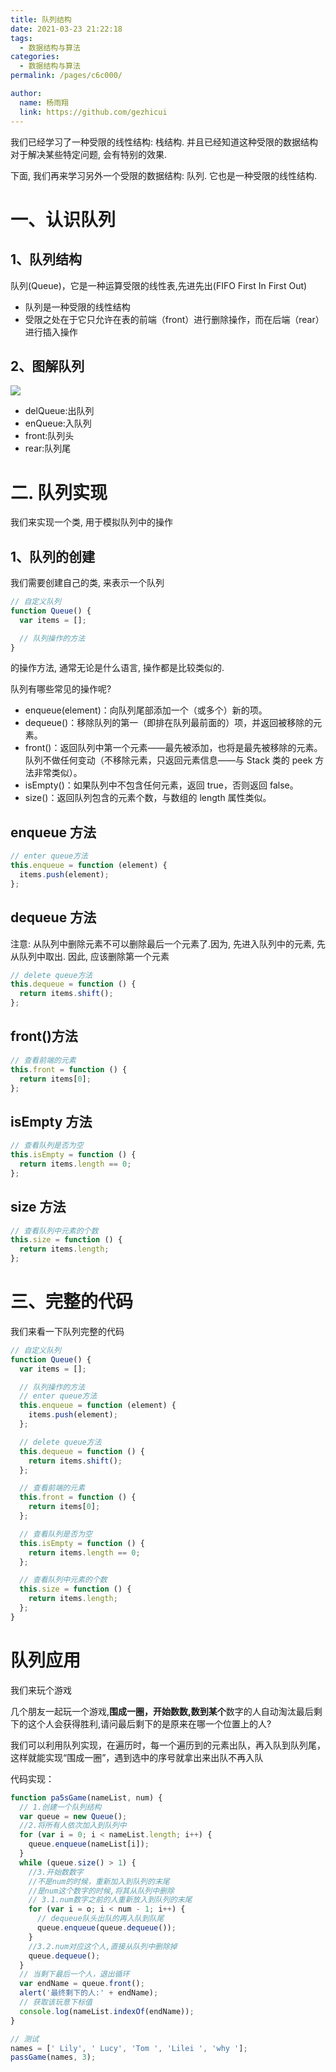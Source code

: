 ```yaml
---
title: 队列结构
date: 2021-03-23 21:22:18
tags:
  - 数据结构与算法
categories:
  - 数据结构与算法
permalink: /pages/c6c000/

author:
  name: 杨雨翔
  link: https://github.com/gezhicui
---
```


我们已经学习了一种受限的线性结构: 栈结构. 并且已经知道这种受限的数据结构对于解决某些特定问题, 会有特别的效果.

下面, 我们再来学习另外一个受限的数据结构: 队列. 它也是一种受限的线性结构.

# 一、认识队列

## 1、队列结构

队列(Queue)，它是一种运算受限的线性表,先进先出(FIFO First In First Out)

- 队列是一种受限的线性结构
- 受限之处在于它只允许在表的前端（front）进行删除操作，而在后端（rear）进行插入操作

## 2、图解队列

![](https://yangblogimg.oss-cn-hangzhou.aliyuncs.com/blogImg/20220505143631.png)

- delQueue:出队列
- enQueue:入队列
- front:队列头
- rear:队列尾

# 二. 队列实现

我们来实现一个类, 用于模拟队列中的操作

## 1、队列的创建

我们需要创建自己的类, 来表示一个队列

```js
// 自定义队列
function Queue() {
  var items = [];

  // 队列操作的方法
}
```

的操作方法, 通常无论是什么语言, 操作都是比较类似的.

队列有哪些常见的操作呢?

- enqueue(element)：向队列尾部添加一个（或多个）新的项。
- dequeue()：移除队列的第一（即排在队列最前面的）项，并返回被移除的元素。
- front()：返回队列中第一个元素——最先被添加，也将是最先被移除的元素。队列不做任何变动（不移除元素，只返回元素信息——与 Stack 类的 peek 方法非常类似）。
- isEmpty()：如果队列中不包含任何元素，返回 true，否则返回 false。
- size()：返回队列包含的元素个数，与数组的 length 属性类似。

## enqueue 方法

```js
// enter queue方法
this.enqueue = function (element) {
  items.push(element);
};
```

## dequeue 方法

注意: 从队列中删除元素不可以删除最后一个元素了.因为, 先进入队列中的元素, 先从队列中取出. 因此, 应该删除第一个元素

```js
// delete queue方法
this.dequeue = function () {
  return items.shift();
};
```

## front()方法

```js
// 查看前端的元素
this.front = function () {
  return items[0];
};
```

## isEmpty 方法

```js
// 查看队列是否为空
this.isEmpty = function () {
  return items.length == 0;
};
```

## size 方法

```js
// 查看队列中元素的个数
this.size = function () {
  return items.length;
};
```

# 三、完整的代码

我们来看一下队列完整的代码

```js
// 自定义队列
function Queue() {
  var items = [];

  // 队列操作的方法
  // enter queue方法
  this.enqueue = function (element) {
    items.push(element);
  };

  // delete queue方法
  this.dequeue = function () {
    return items.shift();
  };

  // 查看前端的元素
  this.front = function () {
    return items[0];
  };

  // 查看队列是否为空
  this.isEmpty = function () {
    return items.length == 0;
  };

  // 查看队列中元素的个数
  this.size = function () {
    return items.length;
  };
}
```

# 队列应用

我们来玩个游戏

几个朋友一起玩一个游戏,**围成一圈，开始数数,数到某个**数字的人自动淘汰最后剩下的这个人会获得胜利,请问最后剩下的是原来在哪一个位置上的人?

我们可以利用队列实现，在遍历时，每一个遍历到的元素出队，再入队到队列尾，这样就能实现“围成一圈”，遇到选中的序号就拿出来出队不再入队

代码实现：

```js
function pa5sGame(nameList, num) {
  // 1.创建一个队列结构
  var queue = new Queue();
  //2.将所有人依次加入到队列中
  for (var i = 0; i < nameList.length; i++) {
    queue.enqueue(nameList[i]);
  }
  while (queue.size() > 1) {
    //3.开始数数字
    //不是num的时候，重新加入到队列的末尾
    //是num这个数字的时候,将其从队列中删除
    // 3.1.num数字之前的人重新放入到队列的末尾
    for (var i = o; i < num - 1; i++) {
      // dequeue队头出队的再入队到队尾
      queue.enqueue(queue.dequeue());
    }
    //3.2.num对应这个人,直接从队列中删除掉
    queue.dequeue();
  }
  // 当剩下最后一个人，退出循环
  var endName = queue.front();
  alert('最终剩下的人:' + endName);
  // 获取该玩意下标值
  console.log(nameList.indexOf(endName));
}

// 测试
names = [' Lily', ' Lucy', 'Tom ', 'Lilei ', 'why '];
passGame(names, 3);
```
